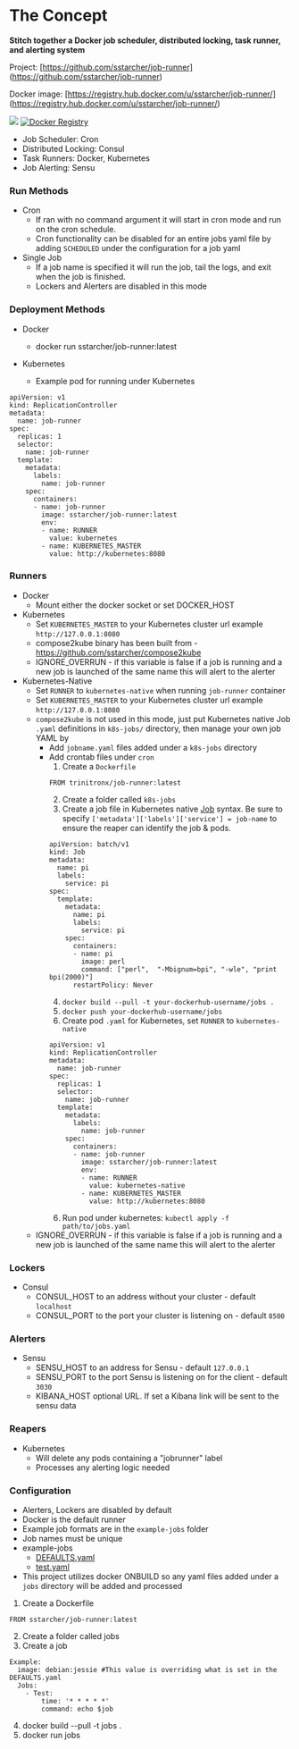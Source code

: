 # The Concept
**Stitch together a Docker job scheduler, distributed locking, task runner, and alerting system**


Project: [https://github.com/sstarcher/job-runner]
(https://github.com/sstarcher/job-runner)

Docker image: [https://registry.hub.docker.com/u/sstarcher/job-runner/]
(https://registry.hub.docker.com/u/sstarcher/job-runner/)

[![](https://badge.imagelayers.io/sstarcher/job-runner:latest.svg)](https://imagelayers.io/?images=sstarcher/job-runner:latest 'Get your own badge on imagelayers.io')
[![Docker Registry](https://img.shields.io/docker/pulls/sstarcher/job-runner.svg)](https://registry.hub.docker.com/u/sstarcher/job-runner)&nbsp;

* Job Scheduler: Cron
* Distributed Locking: Consul
* Task Runners: Docker, Kubernetes
* Job Alerting: Sensu


### Run Methods
* Cron
  * If ran with no command argument it will start in cron mode and run on the cron schedule.  
  * Cron functionality can be disabled for an entire jobs yaml file by adding `SCHEDULED` under the configuration for a job yaml
* Single Job
  * If a job name is specified it will run the job, tail the logs, and exit when the job is finished.
  * Lockers and Alerters are disabled in this mode

### Deployment Methods
* Docker
  * docker run sstarcher/job-runner:latest

* Kubernetes
  * Example pod for running under Kubernetes

```
apiVersion: v1
kind: ReplicationController
metadata:
  name: job-runner
spec:
  replicas: 1
  selector:
    name: job-runner
  template:
    metadata:
      labels:
        name: job-runner
    spec:
      containers:
      - name: job-runner
        image: sstarcher/job-runner:latest
        env:
        - name: RUNNER
          value: kubernetes
        - name: KUBERNETES_MASTER
          value: http://kubernetes:8080
```


### Runners
* Docker
  * Mount either the docker socket or set DOCKER_HOST
* Kubernetes
  * Set `KUBERNETES_MASTER` to your Kubernetes cluster url example `http://127.0.0.1:8080`
  * compose2kube binary has been built from - https://github.com/sstarcher/compose2kube
  * IGNORE_OVERRUN - if this variable is false if a job is running and a new job is launched of the same name this will alert to the  alerter
* Kubernetes-Native
  * Set `RUNNER` to `kubernetes-native` when running `job-runner` container
  * Set `KUBERNETES_MASTER` to your Kubernetes cluster url example `http://127.0.0.1:8080`
  * `compose2kube` is not used in this mode, just put Kubernetes native Job `.yaml` definitions in `k8s-jobs/` directory, then manage your own job YAML by
    * Add `jobname.yaml` files added under a `k8s-jobs` directory
    * Add crontab files under `cron`
      1. Create a `Dockerfile`
        ```
        FROM trinitronx/job-runner:latest
        ```
      2. Create a folder called `k8s-jobs`
      3. Create a job file in Kubernetes native [Job][k8s-job] syntax. Be sure to specify `['metadata']['labels']['service'] = job-name` to ensure the reaper can identify the job & pods.
        ```
        apiVersion: batch/v1
        kind: Job
        metadata:
          name: pi
          labels:
            service: pi
        spec:
          template:
            metadata:
              name: pi
              labels:
                service: pi
            spec:
              containers:
              - name: pi
                image: perl
                command: ["perl",  "-Mbignum=bpi", "-wle", "print bpi(2000)"]
              restartPolicy: Never
        ```
      4. `docker build --pull -t your-dockerhub-username/jobs .`
      5. `docker push your-dockerhub-username/jobs`
      6. Create pod `.yaml` for Kubernetes, set `RUNNER` to `kubernetes-native`
        ```
        apiVersion: v1
        kind: ReplicationController
        metadata:
          name: job-runner
        spec:
          replicas: 1
          selector:
            name: job-runner
          template:
            metadata:
              labels:
                name: job-runner
            spec:
              containers:
              - name: job-runner
                image: sstarcher/job-runner:latest
                env:
                - name: RUNNER
                  value: kubernetes-native
                - name: KUBERNETES_MASTER
                  value: http://kubernetes:8080
        ```
      6. Run pod under kubernetes: `kubectl apply -f path/to/jobs.yaml`
  * IGNORE_OVERRUN - if this variable is false if a job is running and a new job is launched of the same name this will alert to the  alerter


### Lockers
* Consul
  * CONSUL_HOST to an address without your cluster - default `localhost`
  * CONSUL_PORT to the port your cluster is listening on - default `8500`


### Alerters
* Sensu
  * SENSU_HOST to an address for Sensu - default `127.0.0.1`
  * SENSU_PORT to the port Sensu is listening on for the client - default `3030`
  * KIBANA_HOST optional URL.  If set a Kibana link will be sent to the sensu data

### Reapers
* Kubernetes
  * Will delete any pods containing a "jobrunner" label
  * Processes any alerting logic needed 

### Configuration
* Alerters, Lockers are disabled by default
* Docker is the default runner
* Example job formats are in the `example-jobs` folder
* Job names must be unique
* example-jobs
  * [DEFAULTS.yaml](example-jobs/DEFAULTS.yaml)
  * [test.yaml](example-jobs/test.yaml)
* This project utilizes docker ONBUILD so any yaml files added under a `jobs` directory will be added and processed
1. Create a Dockerfile
```
FROM sstarcher/job-runner:latest
```
2. Create a folder called jobs
3. Create a job
```
Example:
  image: debian:jessie #This value is overriding what is set in the DEFAULTS.yaml
  Jobs:
    - Test:
        time: '* * * * *'
        command: echo $job
```
4. docker build --pull -t jobs .
5. docker run jobs

[k8s-job]: http://kubernetes.io/docs/user-guide/jobs/
